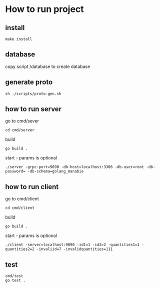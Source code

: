 # How to run project


## install
```
make install
````

## database
copy script /database to create database

## generate proto
```
sh ./scripts/proto-gen.sh
```


## how to run server
go to cmd/sever
```
cd cmd/server
```

build 
```
go build .
```

start - params is optional
```
./server -grpc-port=9090 -db-host=localhost:3306 -db-user=root -db-password= -db-schema=golang_manabie
```


## how to run client
go to cmd/client
```
cd cmd/client
```

build 
```
go build .
```

start - params is optional
```
./client -server=localhost:9090 -id1=1 -id2=2 -quantities1=1 -quantities2=2 -invaliid=7 -invalidquantities=111
```


## test
```
cmd/test
go test .
```